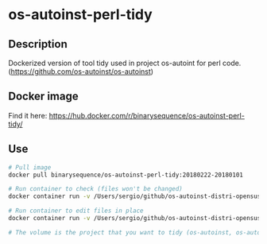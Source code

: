 # os-autoinst-perl-tidy

## Description
Dockerized version of tool tidy used in project os-autoint for perl code. (https://github.com/os-autoinst/os-autoinst)

## Docker image
Find it here: https://hub.docker.com/r/binarysequence/os-autoinst-perl-tidy/

## Use

```bash
# Pull image
docker pull binarysequence/os-autoinst-perl-tidy:20180222-20180101

# Run container to check (files won't be changed)
docker container run -v /Users/sergio/github/os-autoinst-distri-opensuse/:/tmp/mess binarysequence/os-autoinst-perl-tidy:20180222-20180101

# Run container to edit files in place
docker container run -v /Users/sergio/github/os-autoinst-distri-opensuse/:/tmp/mess binarysequence/os-autoinst-perl-tidy:20180222-20180101 --replace

# The volume is the project that you want to tidy (os-autoinst, os-autoinst-distri-opensuse, etc)
```
